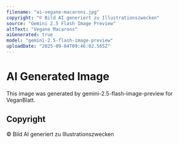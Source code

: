 ```yaml
---
filename: "ai-vegane-macarons.jpg"
copyright: "© Bild AI generiert zu Illustrationszwecken"
source: "Gemini 2.5 Flash Image Preview"
altText: "Vegane Macarons"
aiGenerated: true
model: "gemini-2.5-flash-image-preview"
uploadDate: "2025-09-04T09:46:02.565Z"
---
```


# AI Generated Image

This image was generated by gemini-2.5-flash-image-preview for VeganBlatt.

## Copyright
© Bild AI generiert zu Illustrationszwecken
